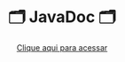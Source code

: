 <div align="center">

  <h1> 🗂️ JavaDoc 🗂️</h1>
  
 <a href="file:///C:/Users/Alunos/Documents/NetBeansProjects/ProjetoFinalPOOAtualizado/ProjetoFinal/dist/javadoc/index.html" target="_blank" rel="external">Clique aqui para acessar</a> 

</div>
